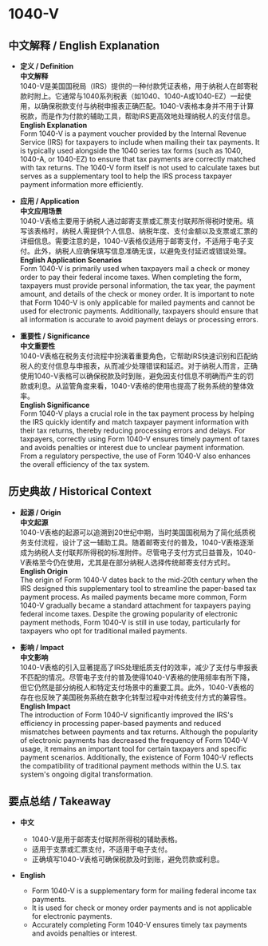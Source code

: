 # 1040-V

## 中文解释 / English Explanation

* **定义 / Definition**  
  **中文解释**  
  1040-V是美国国税局（IRS）提供的一种付款凭证表格，用于纳税人在邮寄税款时附上。它通常与1040系列税表（如1040、1040-A或1040-EZ）一起使用，以确保税款支付与纳税申报表正确匹配。1040-V表格本身并不用于计算税款，而是作为付款的辅助工具，帮助IRS更高效地处理纳税人的支付信息。  
  **English Explanation**  
  Form 1040-V is a payment voucher provided by the Internal Revenue Service (IRS) for taxpayers to include when mailing their tax payments. It is typically used alongside the 1040 series tax forms (such as 1040, 1040-A, or 1040-EZ) to ensure that tax payments are correctly matched with tax returns. The 1040-V form itself is not used to calculate taxes but serves as a supplementary tool to help the IRS process taxpayer payment information more efficiently.

* **应用 / Application**  
  **中文应用场景**  
  1040-V表格主要用于纳税人通过邮寄支票或汇票支付联邦所得税时使用。填写该表格时，纳税人需提供个人信息、纳税年度、支付金额以及支票或汇票的详细信息。需要注意的是，1040-V表格仅适用于邮寄支付，不适用于电子支付。此外，纳税人应确保填写信息准确无误，以避免支付延迟或错误处理。  
  **English Application Scenarios**  
  Form 1040-V is primarily used when taxpayers mail a check or money order to pay their federal income taxes. When completing the form, taxpayers must provide personal information, the tax year, the payment amount, and details of the check or money order. It is important to note that Form 1040-V is only applicable for mailed payments and cannot be used for electronic payments. Additionally, taxpayers should ensure that all information is accurate to avoid payment delays or processing errors.

* **重要性 / Significance**  
  **中文重要性**  
  1040-V表格在税务支付流程中扮演着重要角色，它帮助IRS快速识别和匹配纳税人的支付信息与申报表，从而减少处理错误和延迟。对于纳税人而言，正确使用1040-V表格可以确保税款及时到账，避免因支付信息不明确而产生的罚款或利息。从监管角度来看，1040-V表格的使用也提高了税务系统的整体效率。  
  **English Significance**  
  Form 1040-V plays a crucial role in the tax payment process by helping the IRS quickly identify and match taxpayer payment information with their tax returns, thereby reducing processing errors and delays. For taxpayers, correctly using Form 1040-V ensures timely payment of taxes and avoids penalties or interest due to unclear payment information. From a regulatory perspective, the use of Form 1040-V also enhances the overall efficiency of the tax system.

## 历史典故 / Historical Context

* **起源 / Origin**  
  **中文起源**  
  1040-V表格的起源可以追溯到20世纪中期，当时美国国税局为了简化纸质税务支付流程，设计了这一辅助工具。随着邮寄支付的普及，1040-V表格逐渐成为纳税人支付联邦所得税的标准附件。尽管电子支付方式日益普及，1040-V表格至今仍在使用，尤其是在部分纳税人选择传统邮寄支付方式时。  
  **English Origin**  
  The origin of Form 1040-V dates back to the mid-20th century when the IRS designed this supplementary tool to streamline the paper-based tax payment process. As mailed payments became more common, Form 1040-V gradually became a standard attachment for taxpayers paying federal income taxes. Despite the growing popularity of electronic payment methods, Form 1040-V is still in use today, particularly for taxpayers who opt for traditional mailed payments.

* **影响 / Impact**  
  **中文影响**  
  1040-V表格的引入显著提高了IRS处理纸质支付的效率，减少了支付与申报表不匹配的情况。尽管电子支付的普及使得1040-V表格的使用频率有所下降，但它仍然是部分纳税人和特定支付场景中的重要工具。此外，1040-V表格的存在也反映了美国税务系统在数字化转型过程中对传统支付方式的兼容性。  
  **English Impact**  
  The introduction of Form 1040-V significantly improved the IRS's efficiency in processing paper-based payments and reduced mismatches between payments and tax returns. Although the popularity of electronic payments has decreased the frequency of Form 1040-V usage, it remains an important tool for certain taxpayers and specific payment scenarios. Additionally, the existence of Form 1040-V reflects the compatibility of traditional payment methods within the U.S. tax system's ongoing digital transformation.

## 要点总结 / Takeaway

* **中文**  
  - 1040-V是用于邮寄支付联邦所得税的辅助表格。  
  - 适用于支票或汇票支付，不适用于电子支付。  
  - 正确填写1040-V表格可确保税款及时到账，避免罚款或利息。  

* **English**  
  - Form 1040-V is a supplementary form for mailing federal income tax payments.  
  - It is used for check or money order payments and is not applicable for electronic payments.  
  - Accurately completing Form 1040-V ensures timely tax payments and avoids penalties or interest.